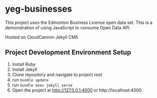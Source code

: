 # yeg-businesses
This project uses the Edmonton Business License open data set.
This is a demonstration of using JavaScript to consume Open Data API.

Hosted on CloudCannon Jekyll CMS

## Project Development Environment Setup
1. Install Ruby
2. Install Jekyll
3. Clone repository and navigate to project root 
4. run `bundle update`
5. run `bundle exec jekyll serve`
6. Open the project at http://127.0.0.1:4000 or http://localhost:4000
